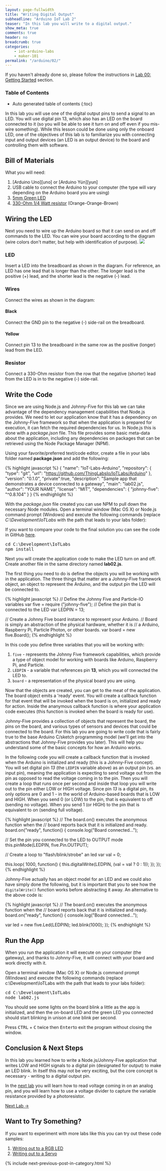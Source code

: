 ```yaml
---
layout: page-fullwidth
title: "Writing Digital Output"
subheadline: "Arduino IoT Lab 2"
teaser: "In this lab you will write to a digital output."
show_meta: true
comments: true
header: no
breadcrumb: true
categories:
    - iot-arduino-labs
    - maker-101
permalink: "/arduino/02/"
---
```

If you haven't already done so, please follow the instructions in [Lab 00: Getting Started][gettingstarted] section.

### Table of Contents
*  Auto generated table of contents
{:toc}

In this lab you will use one of the digital output pins to send a signal to an LED. You will use digital pin 13, which also has an LED on the board connected to it (so you will be able to see it turn on and off even if you mis-wire something). While this lesson could be done using only the onboard LED, one of the objectives of this lab is to familiarize you with connecting input and output devices (an LED is an output device) to the board and controlling them with software.

## Bill of Materials
What you will need:

1. [Arduino Uno][uno] or [Arduino Y&uacute;n][yun] 
2. USB cable to connect the Arduino to your computer (the type will vary depending on the Arduino board you are using)
3. [5mm Green LED][2]
4. [330-Ohm 1/4 Watt resistor][3] (Orange-Orange-Brown)

## Wiring the LED
Next you need to wire up the Arduino board so that it can send on and off commands to the LED. You can wire your board according to the diagram (wire colors don't matter, but help with identification of purpose).
<img src="/images/lab01_bb.png"/>

### LED
Insert a LED into the breadboard as shown in the diagram. For reference, an LED has one lead that is longer than the other. The longer lead is the positive (+) lead, and the shorter lead is the negative (-) lead.

### Wires
Connect the wires as shown in the diagram:

#### Black
Connect the GND pin to the negative (-) side-rail on the breadboard.

#### Yellow
Connect pin 13 to the breadboard in the same row as the positive (longer) lead from the LED.

### Resistor
Connect a 330-Ohm resistor from the row that the negative (shorter) lead from the LED is in to the negative (-) side-rail.

## Write the Code
Since we are using Node.js and Johnny-Five for this lab we can take advantage of the dependency management capabilities that 
Node.js provides. We need to let our application know that it has a dependency on the Johnny-Five framework so that when the 
application is prepared for execution, it can fetch the required dependencies for us. In Node.js this is done with 
a _package.json_ file. This file provides some basic meta-data about the application, including any dependencies on packages 
that can be retrieved using the Node Package Manager (NPM).

Using your favorite/preferred text/code editor, create a file in your labs folder named <strong>package.json</strong> and add the following:

{% highlight javascript %}
{
  "name": "IoT-Labs-Arduino",
  "repository": {
    "type": "git",
    "url": "https://github.com/ThingLabsIo/IoTLabs/Arduino"
  },
  "version": "0.1.0",
  "private":true,
  "description": "Sample app that demonstrates a device connected to a gateway",
  "main": "lab02.js",
    "author": "YOUR NAME",
  "license": "MIT",
  "dependencies": {
    "johnny-five": "^0.8.104"
  }
}
{% endhighlight %}

With the _package.json_ file created you can use NPM to pull down the necessary Node modules. Open a terminal window (Mac OS X) or Node.js 
command prompt (Windows) and execute the following commands (replace _C:\Development\IoTLabs_ with the path that leads to your labs folder):

If you want to compare your code to the final solution you can see the code in GitHub [here][lab02code].

<pre>
cd C:\Development\IoTLabs
npm install
</pre>

Next you will create the application code to make the LED turn on and off. Create another file in the same directory named <strong>lab02.js</strong>.

The first thing you need to do is define the objects you will be working with in the application. The three things that matter are a Johnny-Five 
framework object, an object to represent the Arduino, and the output pin the LED will be connected to.

{% highlight javascript %}
// Define the Johnny Five and Particle-IO variables
var five = require ("johnny-five"); 
// Define the pin that is connected to the LED 
var LEDPIN = 13;

// Create a Johnny Five board instance to represent your Arduino.
// Board is simply an abstraction of the physical hardware, whether it is 
// a Arduino, Raspberry Pi, Particle Photon, or other boards. 
var board = new five.Board();
{% endhighlight %}

In this code you define three variables that you will be working with:

1. <code>five</code> - represents the Johnny Five framework capabilities, which provide a type of object model for working with boards like Arduino, Raspberry Pi, and Particle.
3. <code>LEDPIN</code> - a variable that references pin __13__, which you will connected the LED to.
4. <code>board</code> - a representation of the physical board you are using.

Now that the objects are created, you can get to the meat of the application. The board object emits a 'ready' event. You will create a 
callback function for that event that will be invoked when the board is on, initialized and ready for action. Inside the ananymous callback 
function is where your application code executes (this function is invoked when the board is ready for use).

Johnny-Five provides a collection of objects that represent the board, the pins on the board, and various types of sensors and devices that 
could be connected to the board. For this lab you are going to write code that is fairly true to the base Arduino C/sketch programming model 
(we'll get into the abstractions that Johnny-Five provides you later). This will help you understand some of the basic concepts for how an 
Arduino works.

In the following code you will create a callback function that is invoked when the Arduino is initialized and ready (this is a Johnny-Five concept). 
You will set digital pin _13_ (the <code>LEDPIN</code> variable above) as an output pin (vs. an input pin), meaning the application is expecting 
to send voltage out from the pin as opposed to read the voltage coming in to the pin. Then you will create a loop that runs once per second and 
inside that loop you will write out to the pin either LOW or HIGH voltage. Since pin _13_ is a digital pin, its only options are 0 and 1 - in the 
world of Arduino-based boards that is LOW and HIGH. When you send 0 (or LOW) to the pin, that is equivalent to off (sending no voltage). When you 
send 1 (or HIGH) to the pin that is equivalent to on (sending full voltage).

{% highlight javascript %}
// The board.on() executes the anonymous function when the
// board reports back that it is initialized and ready. 
board.on("ready", function() {
  console.log("Board connected...");
  
  // Set the pin you connected to the LED to OUTPUT mode
  this.pinMode(LEDPIN, five.Pin.OUTPUT);
  
  // Create a loop to "flash/blink/strobe" an led
  var val = 0;
  
  this.loop( 1000, function() {
    this.digitalWrite(LEDPIN, (val = val ? 0 : 1));
  });
});
{% endhighlight %}
  
Johnny-Five actually has an object model for an LED and we could also have simply done the following, but it is important that you to see how 
the <code>digitalWrite()</code> function works before abstracting it away. An alternative to the above code is:

{% highlight javascript %}
// The board.on() executes the anonymous function when the
// board reports back that it is initialized and ready. 
board.on("ready", function() {
  console.log("Board connected...");
  
  var led = new five.Led(LEDPIN);
  led.blink(1000);
});
{% endhighlight %}

## Run the App
When you run the application it will execute on your computer (the gateway), and thanks to Johnny-Five, it will connect with your board and 
work directly with it.

Open a terminal window (Mac OS X) or Node.js command prompt (Windows) and execute the following commands (replace c:\Development\IoTLabs with 
the path that leads to your labs folder):

<pre>
cd C:\Development\IoTLabs
node lab02.js
</pre>

You should see some lights on the board blink a little as the app is initialized, and then the on-board LED and the green LED you connected 
should start blinking in unison at one blink per second.

Press <kbd>CTRL</kbd> + <kbd>C</kbd> twice then <kbd>Enter</kbd>to exit the program without closing the window.

## Conclusion &amp; Next Steps
In this lab you learned how to write a Node.js/Johnny-Five application that writes LOW and HIGH signals to a digital pin (designated for output) 
to make an LED blink. In itself this may not be very exciting, but the core concept is necessary - writing to a digital output pin.

In the [next lab][nextlab] you will learn how to read voltage coming in on an analog pin, and you will learn how to use a voltage divider to capture the 
variable resistance provided by a photoresistor.

[Next Lab ->][nextlab]

## Want to Try Something?
If you want to experiment with more labs like this you can try out these code samples:

1. [Writing out to a RGB LED][lab02rgb]
2. [Writing out to a Servo][lab02servo]

{% include next-previous-post-in-category.html %}

[1]: http://www.arduino.cc/en/Main/ArduinoBoardYun
[2]: http://www.sparkfun.com/products/12062
[3]: http://www.sparkfun.com/products/10969
[4]: http://www.sparkfun.com/products/13154
[nextlab]: /arduino/03/
[gettingstarted]: /arduino/00/
[lab02rgb]: https://github.com/ThingLabsIo/IoTLabs/blob/master/Arduino/Labs01_03/lab02_rgb.js
[lab02servo]: https://github.com/ThingLabsIo/IoTLabs/blob/master/Arduino/Labs01_03/lab02_servo.js
[lab02code]: https://github.com/ThingLabsIo/IoTLabs/blob/master/Arduino/Labs01_03/lab02.js
